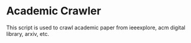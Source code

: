 # Academic Crawler

This script is used to crawl academic paper from ieeexplore, acm digital library, arxiv, etc.



